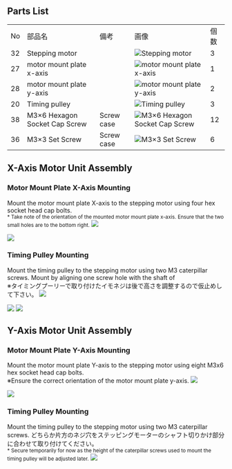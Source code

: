 ## Parts List
<table class="packing-list">
<tbody>
<tr>
<td>No</td>
<td>部品名</td>
<td>備考</td>
<td class="packing-img">画像</td>
<td>個数</td>
</tr>
<tr>
<td>32</td>
<td>Stepping motor</td>
<td></td>
<td><img src="./images/02/p1.jpg" alt="Stepping motor"></td>
<td>3</td>
</tr>
<tr>
<td>27</td>
<td>motor mount plate x-axis</td>
<td></td>
<td><img src="./images/02/p2.jpg" alt="motor mount plate x-axis"></td>
<td>1</td>
</tr>
<tr>
<td>28</td>
<td>motor mount plate y-axis</td>
<td></td>
<td><img src="./images/02/p3.jpg" alt="motor mount plate y-axis"></td>
<td>2</td>
</tr>
<tr>
<td>20</td>
<td>Timing pulley</td>
<td></td>
<td><img src="./images/02/p4.jpg" alt="Timing pulley"></td>
<td>3</td>
</tr>
<tr>
<td>38</td>
<td>M3&times;6 Hexagon Socket Cap Screw</td>
<td>Screw case</td>
<td><img src="./images/02/p5.jpg" alt="M3&times;6 Hexagon Socket Cap Screw"></td>
<td>12</td>
</tr>
<tr>
<td>36</td>
<td>M3&times;3 Set Screw</td>
<td>Screw case</td>
<td><img src="./images/02/p6.jpg" alt="M3&times;3 Set Screw"></td>
<td>6</td>
</tr>
</tbody>
</table>

## X-Axis Motor Unit Assembly
### Motor Mount Plate X-Axis Mounting
Mount the motor mount plate X-axis to the stepping motor using four hex socket head cap bolts.  
<small>* Take note of the orientation of the mounted motor mount plate x-axis. Ensure that the two small holes are to the bottom right.</small>
<img src="./images/02/mini-300mm_02_01.jpg">

<img src="./images/02/mini-300mm_02_02.jpg">

### Timing Pulley Mounting
Mount the timing pulley to the stepping motor using two M3 caterpillar screws. Mount by aligning one screw hole with the shaft of  
※タイミングプーリーで取り付けたイモネジは後で高さを調整するので仮止めして下さい。
<img src="./images/02/mini-300mm_02_03.jpg">

<img src="./images/02/mini-300mm_02_04.jpg">

<img src="./images/02/mini-300mm_02_05.jpg">

## Y-Axis Motor Unit Assembly
### Motor Mount Plate Y-Axis Mounting
Mount the motor mount plate Y-axis to the stepping motor using eight M3x6 hex socket head cap bolts.   
※Ensure the correct orientation of the motor mount plate y-axis.
<img src="./images/02/mini-300mm_02_06.jpg">

<img src="./images/02/mini-300mm_02_07.jpg">

### Timing Pulley Mounting
Mount the timing pulley to the stepping motor using two M3 caterpillar screws. どちらか片方のネジ穴をステッピングモーターのシャフト切りかけ部分に合わせて取り付けてください。  
<small>* Secure temporarily for now as the height of the caterpillar screws used to mount the timing pulley will be adjusted later.</small>
<img src="./images/02/mini-300mm_02_08.jpg">
